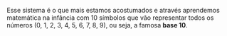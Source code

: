 Esse sistema é o que mais estamos acostumados e através aprendemos matemática na infância com 10 símbolos que vão representar todos os números (0, 1, 2, 3, 4, 5, 6, 7, 8, 9), ou seja, a famosa **base 10**. 

